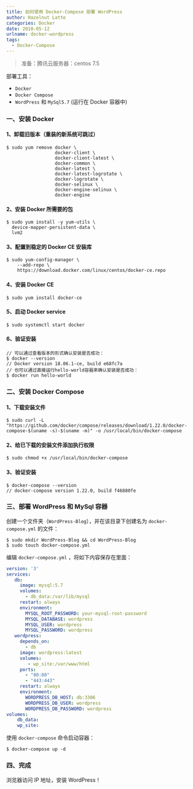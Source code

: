 ```yaml
---
title: 如何使用 Docker-Compose 部署 WordPress
author: Hazelnut Latte
categories: Docker
date: 2018-05-12
urlname: docker-wordpress
tags:
  - Docker-Compose
---
```


<!-- ## 如何使用 Docker-Compose 部署 WordPress -->

> 准备：腾讯云服务器：centos 7.5

部署工具：

- `Docker`
- `Docker Compose`
- `WordPress` 和 `MySql5.7` (运行在 Docker 容器中)

### 一、安装 Docker

#### 1、卸载旧版本（重装的新系统可跳过）

```shell
$ sudo yum remove docker \
                  docker-client \
                  docker-client-latest \
                  docker-common \
                  docker-latest \
                  docker-latest-logrotate \
                  docker-logrotate \
                  docker-selinux \
                  docker-engine-selinux \
                  docker-engine
```
<!-- more -->
#### 2、安装 Docker 所需要的包

```shell
$ sudo yum install -y yum-utils \
  device-mapper-persistent-data \
  lvm2
```

#### 3、配置到稳定的 Docker CE 安装库

```shell
$ sudo yum-config-manager \
    --add-repo \
    https://download.docker.com/linux/centos/docker-ce.repo
```

#### 4、安装 Docker CE

```shell
$ sudo yum install docker-ce
```

#### 5、启动 Docker service

```shell
$ sudo systemctl start docker
```

#### 6、验证安装

```shell
// 可以通过查看版本的形式确认安装是否成功：
$ docker --version
// Docker version 18.06.1-ce, build e68fc7a
// 也可以通过直接运行hello-world容器来确认安装是否成功：
$ docker run hello-world
```

### 二、安装 Docker Compose

#### 1、下载安装文件

```shell
$ sudo curl -L "https://github.com/docker/compose/releases/download/1.22.0/docker-compose-$(uname -s)-$(uname -m)" -o /usr/local/bin/docker-compose
```

#### 2、给已下载的安装文件添加执行权限

```shell
$ sudo chmod +x /usr/local/bin/docker-compose
```

#### 3、验证安装

```shell
$ docker-compose --version
// docker-compose version 1.22.0, build f46880fe
```

### 三、部署 WordPress 和 MySql 容器

创建一个文件夹（`WordPress-Blog`），并在该目录下创建名为 `docker-compose.yml` 的文件：

```shell
$ sudo mkdir WordPress-Blog && cd WordPress-Blog
$ sudo touch docker-compose.yml
```

编辑 `docker-compose.yml` ，将如下内容保存在里面：

```yml
version: '3'
services:
   db:
     image: mysql:5.7
     volumes:
       - db_data:/var/lib/mysql
     restart: always
     environment:
       MYSQL_ROOT_PASSWORD: your-mysql-root-password
       MYSQL_DATABASE: wordpress
       MYSQL_USER: wordpress
       MYSQL_PASSWORD: wordpress
   wordpress:
     depends_on:
       - db
     image: wordpress:latest
     volumes:
        - wp_site:/var/www/html
     ports:
       - "80:80"
       - "443:443"
     restart: always
     environment:
       WORDPRESS_DB_HOST: db:3306
       WORDPRESS_DB_USER: wordpress
       WORDPRESS_DB_PASSWORD: wordpress
volumes:
    db_data:
    wp_site:
```

使用 `docker-compose` 命令启动容器：

```shell
$ docker-compose up -d
```

### 四、完成

浏览器访问 IP 地址，安装 WordPress！
